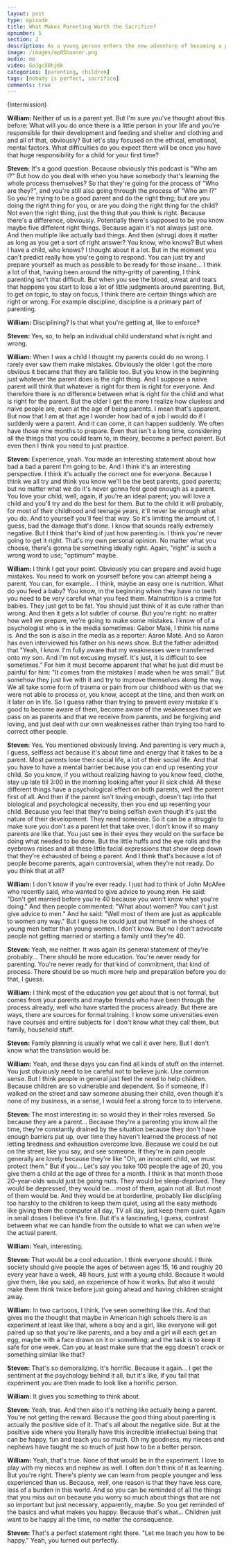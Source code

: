 ```yaml
---
layout: post
type: episode
title: What Makes Parenting Worth the Sacrifice?
epnumber: 5
section: 2
description: As a young person enters the new adventure of becoming a parent, they are confronted with challenges they can never be truly prepared for, no matter how much knowledge they acquired beforehand. Making mistakes and learning from them in practise seems to be the only way for us to progress, be it as children or as parents.
image: /images/ep05banner.png
audio: no
video: GoJgcXOhj6k
categories: [parenting, children]
tags: [nobody is perfect, sacrifice]
comments: true
---
```

(Intermission)

<p><b>William:</b> Neither of us
is a parent
yet. But I'm sure you've thought about
this before: What will you do once there
is a little person in your life and
you're responsible for their development
and feeding and shelter and clothing and
and all of that, obviously? But let's
stay focused on the ethical,
emotional, mental factors. What
difficulties do you expect there will be
once you have that huge responsibility
for a child for your first time?
</p>

<p><b>Steven:</b> It's a good question. Because
obviously this podcast is "Who am I?" But
how do you deal with when you have
somebody that's learning the whole
process themselves? So that they're going
for the process of "Who are they?", and
you're still also going through the
process of "Who am I?" So you're trying to
be a good parent and do the right thing;
but are you doing the right thing for
you, or are you doing the right thing for
the child? Not even the
right thing, just the thing that you
think is right. Because there's a difference, obviously. Potentially there's
supposed to be you know
maybe five different right things.
Because again it's not always just one.
And then multiple like actually bad
things. And then (shrug) does it matter as
long as you get a sort of right answer?
You know, who knows? But when I
have a child, who knows? I thought
about it a lot. But in the moment
you can't predict really how you're
going to respond. You can just try and
prepare yourself as much as possible to
be ready for those insane... I think a lot of that,
having been around the nitty-gritty of
parenting, I think parenting
isn't that difficult. But when you see
the blood, sweat and tears that happens
you start to lose a lot of little
judgments around parenting. But,
to get on topic, to stay on focus, I think
there are certain things which are
right or wrong.
For example discipline, discipline is a
primary part of parenting.
</p>

<p><b>William:</b> Disciplining? Is that what
you're getting at, like to enforce?
</p>

<p><b>Steven:</b> Yes, so,
to help an individual child understand
what is right and wrong.
</p>

<p><b>William:</b> When I
was a child I thought my parents could
do no wrong. I rarely ever saw them make
mistakes. Obviously the older I got the
more obvious it became that they are
fallible too. But you know in the
beginning just whatever the parent does
is the right thing. And I suppose a naive
parent will think that whatever is right
for them is right for everyone. And
therefore there is no difference between
what is right for the child and what is right
for the parent. But the older I get the
more I realize how clueless and naive
people are, even at the age of being
parents. I mean that's apparent.
But now that I am at that age I
wonder how bad of a job I would do if I
suddenly were a parent. And it can come, it
can happen suddenly. We often have
those nine months
to prepare. Even that isn't a long
time, considering all the things that you
could learn to, in theory, become a
perfect parent. But even then I think you
need to just practice.
</p>

<p><b>Steven:</b> Experience, yeah. You made an
interesting statement about how bad a
bad a parent I'm going to be. And I think
it's an interesting perspective. I
think it's actually the correct one for
everyone. Because I think we all try and
think you know we'll be the best parents,
good parents; but no matter what we do
it's never gonna feel good
enough as a parent. You love your
child,
well, again, if you're an ideal parent; you
will love a child and you'll try and do
the best for them. But to the child it
will probably, for most of their
childhood and teenage years, it'll never
be enough what you do. And to yourself
you'll feel that way. So it's limiting
the amount of, I guess, bad the damage
that's done. I know that sounds really
extremely negative. But I think that's
kind of
just how parenting is. I think you're
never going to get it right. That's my own
personal opinion. No matter what you
choose, there's gonna be something ideally right. Again, "right" is
such a wrong word to use; "optimum"
maybe.
</p>

<div class="insertable" id="Gabor Mate"></div>

<p><b>William:</b> I think I get your point. Obviously
you can prepare and avoid huge
mistakes. You need to work on
yourself before you can attempt being a
parent. You can, for example... I
think, maybe an easy one is nutrition.
What do you feed a baby? You know, in the beginning when
they have no teeth you need to be very
careful what you feed them. Malnutrition
is a crime for babies. They just
get to be fat. You should just think of
it as cute rather than wrong. And then it
gets a lot subtler of course. But
you're right: no matter how well we
prepare, we're going to make some
mistakes. I know of of a psychologist who
is in the media sometimes: Gabor Maté, I
think his name is. And the son is also
in the media as a reporter: Aaron Maté.
And so Aaron has even interviewed his
father on his news show. But the father
admitted that "Yeah, I know. I'm fully
aware that my weaknesses were
transferred onto my son. And I'm not
excusing myself. It's just, it is
difficult to see sometimes." For him it
must become apparent that what
he just did must be painful for him:
"It comes from the mistakes I made when
he was small." But somehow they just live
with it and try to improve themselves
along the way. We all take some
form of trauma or pain from our
childhood with us that we were not able
to process or, you know, accept at the
time, and then work on it later on in
life. So I guess rather than trying
to prevent every mistake it's good
to become aware of them, become
aware of the weaknesses that we pass on
as parents and that we receive from
parents, and be forgiving and loving, and
just deal with our own weaknesses rather
than trying too hard to correct other
people.
</p>

<div class="insertable" id="Aaron Mate"></div>

<p><b>Steven:</b> Yes. You mentioned obviously
loving. And parenting is very much a, I
guess, selfless act because it's about time
and energy that it takes to be a parent.
Most parents lose their social
life, a lot of their social life. And
that you have to have a mental barrier because you can end up resenting your
child. So you know, if you without
realizing having to you know feed, clothe,
stay up late till 3:00 in the morning
looking after your ill sick child. All
these different things have a
psychological effect on both parents, well
the parent first of all. And then if the
parent isn't loving enough,
doesn't tap into that biological and
psychological necessity, then you
end up resenting your child. Because
you feel that they're being selfish even
though it's just the nature of their
development. They need someone. So
it can be a struggle to
make sure you don't as a parent let that
take over. I don't know if so many parents are
like that. You just see in their
eyes 
they would on the surface be doing what
needed to be done. But the little huffs
and the eye rolls and the eyebrows raises
and all these little facial expressions
that show deep down that
they're exhausted of being a parent. And
I think that's because a lot of people
become parents, again controversial, when
they're not ready. Do you think that at all?
</p>

<p><b>William:</b> I don't know if you're ever ready. I
just had to think of John McAfee
who recently said, who wanted to give
advice to young men. He said: "Don't get
married before you're 40 because you
won't know what you're doing." And then
people commented: "What about women? You
can't just give advice to men." And he
said: "Well most of them are just as
applicable to women any way." But I guess he
could just put himself in the shoes of
young men better than young women. I
don't know. But no I don't advocate
people not getting married or starting a
family until they're 40.
</p>

<p><b>Steven:</b> Yeah, me neither.
It was again its general statement of
they're probably... There
should be more education. You're
never ready for parenting. You're never
ready for that kind of commitment, that kind
of process. There should be so much more
help and
preparation before you do that, I guess.
</p>

<p><b>William:</b> I think most of
the education
you get about that is not formal, but
comes from your parents and maybe
friends who have been through the
process already, well who have started the
process already. But there are ways,
there are sources for formal training. I
know some universities even have courses
and entire subjects for I don't know
what they call them, but family, household
stuff.
</p>

<p><b>Steven:</b> Family planning is
usually what we call it over here. But I don't
know what the translation would be.
</p>

<p><b>William:</b> Yeah,
and these days you can find all kinds of
stuff on the internet. You just obviously
need to be careful not to
believe junk. Use common sense. But I
think people in general just feel the
need to help children. Because children
are so vulnerable and dependent. So if
someone, if I walked on the street
and saw someone abusing their child, even
though it's none of my business, in a
sense, I would feel a strong force to to
intervene.
</p>

<p><b>Steven:</b> The most interesting is: so would
they in their roles reversed. So because
they are a parent... Because they're a parenting
you know all the time, they're
constantly drained by the situation
because they don't have enough barriers
put up, over time they haven't
learned the process of not letting tiredness and exhaustion overcome love.
Because we could be out on the street, like you
say, and see someone. If they're in pain
people generally are lovely because they're
like "Oh, an innocent child, we must
protect them." But if you... Let's say
you take 100 people the age of 20, you give
them a child at the age of three for a
month. I think in that month those 20-year-olds would just be going nuts. They would
be sleep-deprived. They would be
depressed, they would be... most of
them, again not all. But most of them would be. And
they would be at borderline, probably like
discipling too harshly to the children
to keep them quiet, using all the easy
methods like giving them the computer all day,
TV all day,
just keep them quiet. Again in small
doses I believe it's fine. But it's a
fascinating, I guess, contrast between
what we can handle from the outside to
what we can when we're the actual parent.
</p>

<p><b>William:</b> Yeah, interesting.
</p>

<p><b>Steven:</b> That would be a cool
education. I think everyone
should. I think
society should give people the ages of
between ages 15, 16 and roughly 20 every year
have a week, 48 hours, just with a 
young child. Because it would give them,
like you said, an experience of how it works.
But also it would make them think twice before
just going ahead and having children
straight away.
</p>

<p><b>William:</b> In two cartoons, I think, I've seen
something like this. And that gives
me the thought that maybe in American
high schools there is an experiment at
least like that, where a boy and a girl,
like everyone will get paired up so that
you're like parents, and a boy and a girl
will each get an egg, maybe with a face
drawn on it or something; and the task is
to keep it safe for one week. Can
you at least make sure that the egg
doesn't crack or something similar like
that?
</p>

<p><b>Steven:</b> That's so demoralizing. It's
horrific. Because it again... I get the sentiment
at the psychology behind it all, but it's
like, if you fail that experiment you are
then made to look like a horrific
person.
</p>

<p><b>William:</b> It gives you something to think about.
</p>

<p><b>Steven:</b> Yeah, true. And then also it's nothing
like actually being a parent. You're not
getting the reward. Because the good
thing about parenting is actually
the positive side of it. That's all about the
negative side. But at the positive side
where you literally have this incredible
intellectual being that can be
happy, fun and teach you so much. Oh my
goodness, my nieces and nephews have
taught me so much of just how to
be a better person.
</p>

<p><b>William:</b> Yeah, that's true. None of that would be
in the experiment. I love to
play with my nieces and nephew as well. I
often don't think of it as learning.
But you're right. There's plenty we can
learn from people younger and less
experienced than us. Because, well, one
reason is that
they have less care, less of a
burden in this world. And so you can
be reminded of all the things that you
miss out on because you worry so much
about things that are not so important
but just necessary, apparently, maybe. So
you get reminded of the basics and
what makes you happy. Because that's what...
Children just want to be happy all the
time, no matter the consequence.
</p>

<p><b>Steven:</b> That's a perfect statement right there. "Let me teach you how to be happy." Yeah, you turned out perfectly.</p>